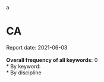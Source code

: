 a<h1>CA</h1>Report date: 2021-06-03<br><br><b>Overall frequency of all keywords:</b> 0<br>* By keyword: <br />* By discipline